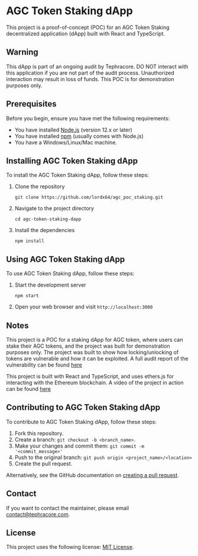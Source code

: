 # AGC Token Staking dApp

This project is a proof-of-concept (POC) for an AGC Token Staking decentralized application (dApp) built with React and TypeScript.

## Warning

This dApp is part of an ongoing audit by Tephracore. DO NOT interact with this application if you are not part of the audit process. Unauthorized interaction may result in loss of funds. This POC is for demonstration purposes only.

## Prerequisites

Before you begin, ensure you have met the following requirements:
* You have installed [Node.js](https://nodejs.org/) (version 12.x or later)
* You have installed [npm](https://www.npmjs.com/) (usually comes with Node.js)
* You have a Windows/Linux/Mac machine.

## Installing AGC Token Staking dApp

To install the AGC Token Staking dApp, follow these steps:

1. Clone the repository
   ```
   git clone https://github.com/lordx64/agc_poc_staking.git
   ```
2. Navigate to the project directory
   ```
   cd agc-token-staking-dapp
   ```
3. Install the dependencies
   ```
   npm install
   ```

## Using AGC Token Staking dApp

To use AGC Token Staking dApp, follow these steps:

1. Start the development server
   ```
   npm start
   ```
2. Open your web browser and visit `http://localhost:3000`

## Notes
This project is a POC for a staking dApp for AGC token, where users can stake their AGC tokens, and the project was built for
demonstration purposes only. The project was built to show how locking/unlocking of tokens are vulnerable and how it can be exploited. A full audit report of the vulnerability can be found [here](https://github.com/lordx64/web3_audit/blob/main/reports/agc_audit.pdf)

This project is built with React and TypeScript, and uses ethers.js for interacting with the Ethereum blockchain.
A video of the project in action can be found [here](https://www.youtube.com/watch?v=xTSzO4YZWUU)

## Contributing to AGC Token Staking dApp

To contribute to AGC Token Staking dApp, follow these steps:

1. Fork this repository.
2. Create a branch: `git checkout -b <branch_name>`.
3. Make your changes and commit them: `git commit -m '<commit_message>'`
4. Push to the original branch: `git push origin <project_name>/<location>`
5. Create the pull request.

Alternatively, see the GitHub documentation on [creating a pull request](https://help.github.com/en/github/collaborating-with-issues-and-pull-requests/creating-a-pull-request).

## Contact

If you want to contact the maintainer, please email contact@tephracore.com.

## License

This project uses the following license: [MIT License](<link_to_license>).